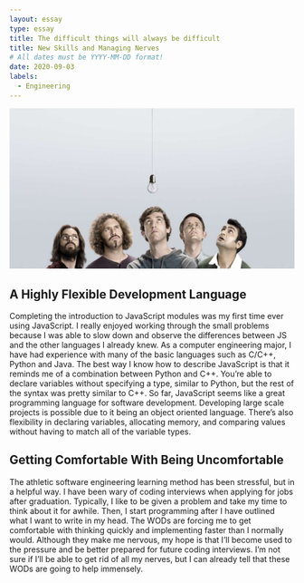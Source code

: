 ```yaml
---
layout: essay
type: essay
title: The difficult things will always be difficult
title: New Skills and Managing Nerves
# All dates must be YYYY-MM-DD format!
date: 2020-09-03
labels:
  - Engineering
---
```


<img class="ui large middle floated image" src="../images/silicon.jpeg">



## A Highly Flexible Development Language

Completing the introduction to JavaScript modules was my first time ever using JavaScript. I really enjoyed working through the small problems because I was able to slow down and observe the differences between JS and the other languages I already knew. As a computer engineering major, I have had experience with many of the basic languages such as C/C++, Python and Java. The best way I know how to describe JavaScript is that it reminds me of a combination between Python and C++. You’re able to declare variables without specifying a type, similar to Python, but the rest of the syntax was pretty similar to C++. So far, JavaScript seems like a great programming language for software development. Developing large scale projects is possible due to it being an object oriented language. There’s also flexibility in declaring variables, allocating memory, and comparing values without having to match all of the variable types. 


## Getting Comfortable With Being Uncomfortable

The athletic software engineering learning method has been stressful, but in a helpful way. I have been wary of coding interviews when applying for jobs after graduation. Typically, I like to be given a problem and take my time to think about it for awhile. Then, I start programming after I have outlined what I want to write in my head. The WODs are forcing me to get comfortable with thinking quickly and implementing faster than I normally would. Although they make me nervous, my hope is that I’ll become used to the pressure and be better prepared for future coding interviews. I’m not sure if I’ll be able to get rid of all my nerves, but I can already tell that these WODs are going to help immensely.


